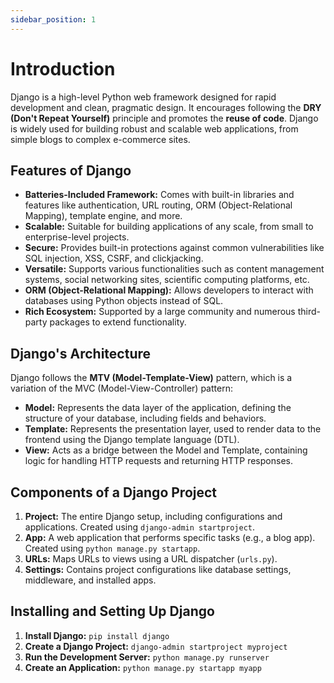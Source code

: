 ```yaml
---
sidebar_position: 1
---
```


# Introduction

Django is a high-level Python web framework designed for rapid development and clean, pragmatic design. It encourages following the **DRY (Don't Repeat Yourself)** principle and promotes the **reuse of code**. Django is widely used for building robust and scalable web applications, from simple blogs to complex e-commerce sites.

## Features of Django

- **Batteries-Included Framework:** Comes with built-in libraries and features like authentication, URL routing, ORM (Object-Relational Mapping), template engine, and more.
- **Scalable:** Suitable for building applications of any scale, from small to enterprise-level projects.
- **Secure:** Provides built-in protections against common vulnerabilities like SQL injection, XSS, CSRF, and clickjacking.
- **Versatile:** Supports various functionalities such as content management systems, social networking sites, scientific computing platforms, etc.
- **ORM (Object-Relational Mapping):** Allows developers to interact with databases using Python objects instead of SQL.
- **Rich Ecosystem:** Supported by a large community and numerous third-party packages to extend functionality.

## Django's Architecture

Django follows the **MTV (Model-Template-View)** pattern, which is a variation of the MVC (Model-View-Controller) pattern:

- **Model:** Represents the data layer of the application, defining the structure of your database, including fields and behaviors.
- **Template:** Represents the presentation layer, used to render data to the frontend using the Django template language (DTL).
- **View:** Acts as a bridge between the Model and Template, containing logic for handling HTTP requests and returning HTTP responses.

## Components of a Django Project

1. **Project:** The entire Django setup, including configurations and applications. Created using `django-admin startproject`.
2. **App:** A web application that performs specific tasks (e.g., a blog app). Created using `python manage.py startapp`.
3. **URLs:** Maps URLs to views using a URL dispatcher (`urls.py`).
4. **Settings:** Contains project configurations like database settings, middleware, and installed apps.

## Installing and Setting Up Django

1. **Install Django:** `pip install django`
2. **Create a Django Project:** `django-admin startproject myproject`
3. **Run the Development Server:** `python manage.py runserver`
4. **Create an Application:** `python manage.py startapp myapp`

